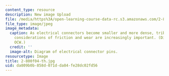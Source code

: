 ```yaml
---
content_type: resource
description: New image Upload
file: /media/https%3A/open-learning-course-data-rc.s3.amazonaws.com/2-800-tribology-fall-2004/da809b0b858d071dda84fe28dc02fd56_2-800f04-th.jpg
file_type: image/jpeg
image_metadata:
  caption: As electrical connectors become smaller and more dense, tribological design
    considerations of friction and wear are increasingly important. (Diagram by MIT
    OCW.)
  credit: ''
  image-alt: Diagram of electrical connector pins.
resourcetype: Image
title: 2-800f04-th.jpg
uid: da809b0b-858d-071d-da84-fe28dc02fd56
---
```

